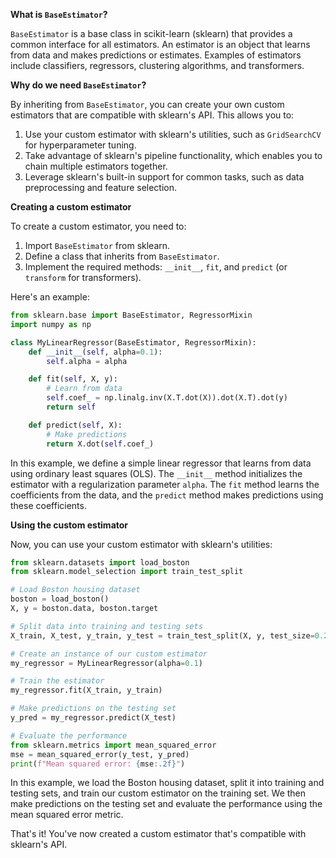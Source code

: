 **What is `BaseEstimator`?**

`BaseEstimator` is a base class in scikit-learn (sklearn) that provides a common interface for all estimators. An estimator is an object that learns from data and makes predictions or estimates. Examples of estimators include classifiers, regressors, clustering algorithms, and transformers.

**Why do we need `BaseEstimator`?**

By inheriting from `BaseEstimator`, you can create your own custom estimators that are compatible with sklearn's API. This allows you to:

1. Use your custom estimator with sklearn's utilities, such as `GridSearchCV` for hyperparameter tuning.
2. Take advantage of sklearn's pipeline functionality, which enables you to chain multiple estimators together.
3. Leverage sklearn's built-in support for common tasks, such as data preprocessing and feature selection.

**Creating a custom estimator**

To create a custom estimator, you need to:

1. Import `BaseEstimator` from sklearn.
2. Define a class that inherits from `BaseEstimator`.
3. Implement the required methods: `__init__`, `fit`, and `predict` (or `transform` for transformers).

Here's an example:
```python
from sklearn.base import BaseEstimator, RegressorMixin
import numpy as np

class MyLinearRegressor(BaseEstimator, RegressorMixin):
    def __init__(self, alpha=0.1):
        self.alpha = alpha

    def fit(self, X, y):
        # Learn from data
        self.coef_ = np.linalg.inv(X.T.dot(X)).dot(X.T).dot(y)
        return self

    def predict(self, X):
        # Make predictions
        return X.dot(self.coef_)
```
In this example, we define a simple linear regressor that learns from data using ordinary least squares (OLS). The `__init__` method initializes the estimator with a regularization parameter `alpha`. The `fit` method learns the coefficients from the data, and the `predict` method makes predictions using these coefficients.

**Using the custom estimator**

Now, you can use your custom estimator with sklearn's utilities:
```python
from sklearn.datasets import load_boston
from sklearn.model_selection import train_test_split

# Load Boston housing dataset
boston = load_boston()
X, y = boston.data, boston.target

# Split data into training and testing sets
X_train, X_test, y_train, y_test = train_test_split(X, y, test_size=0.2, random_state=42)

# Create an instance of our custom estimator
my_regressor = MyLinearRegressor(alpha=0.1)

# Train the estimator
my_regressor.fit(X_train, y_train)

# Make predictions on the testing set
y_pred = my_regressor.predict(X_test)

# Evaluate the performance
from sklearn.metrics import mean_squared_error
mse = mean_squared_error(y_test, y_pred)
print(f"Mean squared error: {mse:.2f}")
```
In this example, we load the Boston housing dataset, split it into training and testing sets, and train our custom estimator on the training set. We then make predictions on the testing set and evaluate the performance using the mean squared error metric.

That's it! You've now created a custom estimator that's compatible with sklearn's API.